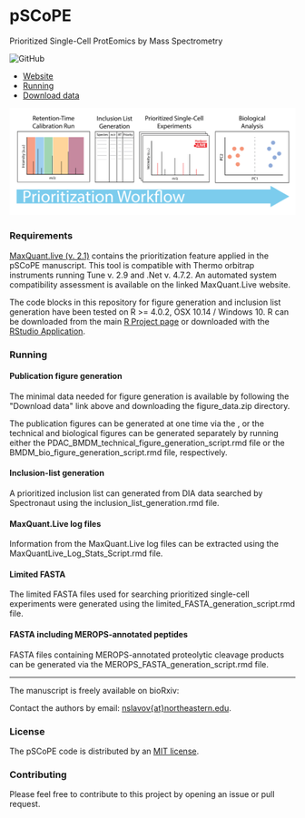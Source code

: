 # **pSCoPE**

Prioritized Single-Cell ProtEomics by Mass Spectrometry

<!--![GitHub release](https://img.shields.io/github/release/SlavovLab/DO-MS.svg)-->
![GitHub](https://img.shields.io/github/license/SlavovLab/DO-MS.svg)

* [Website](https://scp.slavovlab.net/pSCoPE)
* [Running](#running)
* [Download data](https://scp.slavovlab.net/Huffman_et_al_2022)
<!--
* [Preprint](https://www.biorxiv.org/content/10.1101/665307v3)
-->


![workflow](Workflow_v7.png)

### Requirements

[MaxQuant.live (v. 2.1)](www.maxquant.live) contains the prioritization feature applied in the pSCoPE manuscript. This tool is compatible with Thermo orbitrap instruments running Tune v. 2.9 and .Net v. 4.7.2. An automated system compatibility assessment is available on the linked MaxQuant.Live website. 

The code blocks in this repository for figure generation and inclusion list generation have been tested on R >= 4.0.2, OSX 10.14 / Windows 10. R can be downloaded from the main [R Project page](https://www.r-project.org/) or downloaded with the [RStudio Application](https://www.rstudio.com/products/rstudio/download/). 



### Running

#### Publication figure generation
The minimal data needed for figure generation is available by following the "Download data" link above and downloading the figure_data.zip directory.

The publication figures can be generated at one time via the , or the technical and biological figures can be generated separately by running either the PDAC_BMDM_technical_figure_generation_script.rmd file or the BMDM_bio_figure_generation_script.rmd file, respectively.

#### Inclusion-list generation
A prioritized inclusion list can generated from DIA data searched by Spectronaut using the inclusion_list_generation.rmd file.

#### MaxQuant.Live log files
Information from the MaxQuant.Live log files can be extracted using the MaxQuantLive_Log_Stats_Script.rmd file.

#### Limited FASTA
The limited FASTA files used for searching prioritized single-cell experiments were generated using the limited_FASTA_generation_script.rmd file.

#### FASTA including MEROPS-annotated peptides
FASTA files containing MEROPS-annotated proteolytic cleavage products can be generated via the MEROPS_FASTA_generation_script.rmd file.



------------

The manuscript is freely available on bioRxiv: <!-- [Specht et al., 2019](https://www.biorxiv.org/content/10.1101/665307v3) -->

Contact the authors by email: [nslavov\{at\}northeastern.edu](mailto:nslavov@northeastern.edu).

### License

The pSCoPE code is distributed by an [MIT license](https://github.com/SlavovLab/DO-MS/blob/master/LICENSE).

### Contributing

Please feel free to contribute to this project by opening an issue or pull request.

<!--
### Data
All data used for the manuscript is available on [UCSD's MassIVE Repository](https://massive.ucsd.edu/ProteoSAFe/dataset.jsp?task=b15cafc7489147e99b93bd7c718388b2)
-->
